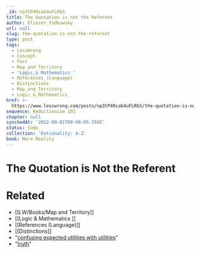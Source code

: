 ```yaml
---
_id: np3tP49caG4uFLRbS
title: The Quotation is not the Referent
author: Eliezer_Yudkowsky
url: null
slug: the-quotation-is-not-the-referent
type: post
tags:
  - LessWrong
  - Concept
  - Post
  - Map_and Territory
  - 'Logic_& Mathematics '
  - References_(Language)
  - Distinctions
  - Map_and_Territory
  - Logic_&_Mathematics_
href: >-
  https://www.lesswrong.com/posts/np3tP49caG4uFLRbS/the-quotation-is-not-the-referent
sequence: Reductionism 101
chapter: null
synchedAt: '2022-09-01T09:09:05.359Z'
status: todo
collection: 'Rationality: A-Z'
book: Mere Reality
---
```


# The Quotation is Not the Referent


# Related

- [[LW/Books/Map and Territory]]
- [[Logic & Mathematics ]]
- [[References (Language)]]
- [[Distinctions]]
- "[confusing expected utilities with utilities](http://www.overcomingbias.com/2007/11/terminal-values.html)"
- "[truth](http://yudkowsky.net/bayes/truth.html)"